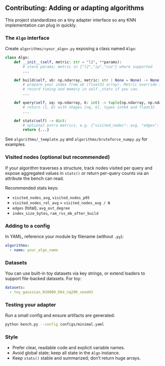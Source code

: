 ## Contributing: Adding or adapting algorithms

This project standardizes on a tiny adapter interface so any KNN implementation can plug in quickly.

### The `Algo` interface

Create `algorithms/<your_algo>.py` exposing a class named `Algo`:

```python
class Algo:
    def __init__(self, metric: str = "l2", **params):
        # store params; metric in {"l2","ip","cos"} where supported
        ...

    def build(self, xb: np.ndarray, metric: str | None = None) -> None:
        # prepare your index from xb (float32 array). Metric override is optional.
        # record timing and memory in self._stats if you can.
        ...

    def query(self, xq: np.ndarray, k: int) -> tuple[np.ndarray, np.ndarray]:
        # return (I, D) with shapes [nq, k], types int64 and float32
        ...

    def stats(self) -> dict:
        # optional extra metrics, e.g. {"visited_nodes": avg, "edges": total, ...}
        return {...}
```

See `algorithms/_template.py` and `algorithms/bruteforce_numpy.py` for examples.

### Visited nodes (optional but recommended)

If your algorithm traverses a structure, track nodes visited per query and expose aggregated values in `stats()` or return per-query counts via an attribute the bench can read.

Recommended stats keys:
- `visited_nodes_avg`, `visited_nodes_p95`
- `visited_nodes_rel_avg` = `visited_nodes_avg / N`
- `edges` (total), `avg_out_degree`
- `index_size_bytes`, `ram_rss_mb_after_build`

### Adding to a config

In YAML, reference your module by filename (without `.py`):
```yaml
algorithms:
  - name: your_algo_name
```

### Datasets

You can use built-in toy datasets via key strings, or extend loaders to support file-backed datasets. For toy:
```yaml
datasets:
  - toy_gaussian_N10000_D64_nq200_seed42
```

### Testing your adapter

Run a small config and ensure artifacts are generated:
```bash
python bench.py --config configs/minimal.yaml
```

### Style

- Prefer clear, readable code and explicit variable names.
- Avoid global state; keep all state in the `Algo` instance.
- Keep `stats()` stable and summarized; don’t return huge arrays.

